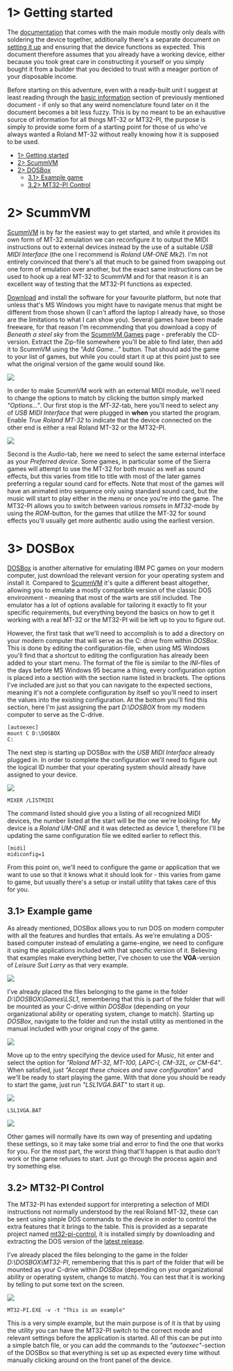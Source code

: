 # 1> Getting started
The [documentation](https://github.com/tebl/BulkyMIDI-32/tree/main/BulkyMIDI-32%20Module#bulkymidi-32-module) that comes with the main module mostly only deals with soldering the device together, additionally there's a separate document on [setting it up](https://github.com/tebl/BulkyMIDI-32/blob/main/documentation/setting_up.md) and ensuring that the device functions as expected. This document therefore assumes that you already have a working device, either because you took great care in constructing it yourself or you simply bought it from a builder that you decided to trust with a meager portion of your disposable income.

Before starting on this adventure, even with a ready-built unit I suggest at least reading through the [basic information](https://github.com/tebl/BulkyMIDI-32/blob/main/documentation/setting_up.md#11-basic-information) section of previously mentioned document - if only so that any weird nomenclature found later on it the document becomes a bit less fuzzy. This is by no meant to be an exhaustive source of information for all things MT-32 or MT32-PI, the purpose is simply to provide some form of a starting point for those of us who've always wanted a Roland MT-32 without really knowing how it is supposed to be used.

- [1> Getting started](#1-getting-started)
- [2> ScummVM](#2-scummvm)
- [2> DOSBox](#3-dosbox)
  - [3.1> Example game](#31-example-game)
  - [3.2> MT32-PI Control](32-mt32-pi-control)

# 2> ScummVM
[ScummVM](https://www.scummvm.org/) is by far the easiest way to get started, and while it provides its own form of MT-32 emulation we can reconfigure it to output the MIDI instructions out to external devices instead by the use of a suitable *USB MIDI Interface* (the one I recommend is *Roland UM-ONE Mk2*). I'm not entirely convinced that there's all that much to be gained from swapping out one form of emulation over another, but the exact same instructions can be used to hook up a real MT-32 to ScummVM and for that reason it is an excellent way of testing that the MT32-PI functions as expected.

[Download](https://www.scummvm.org/downloads/#release) and install the software for your favourite platform, but note that unless that's MS Windows you might have to navigate menus that might be different from those shown (I can't afford the laptop I already have, so those are the limitations to what I can show you). Several games have been made freeware, for that reason I'm recommending that you download a copy of *Beneath a steel sky* from the [ScummVM Games](https://www.scummvm.org/games/#games-sky) page - preferably the CD-version. Extract the Zip-file somewhere you'll be able to find later, then add it to ScummVM using the *"Add Game..."* button. That should add the game to your list of games, but while you could start it up at this point just to see what the original version of the game would sound like.

![](https://github.com/tebl/BulkyMIDI-32/raw/main/gallery/scummvm_mt32_001.png)

In order to make ScummVM work with an external MIDI module, we'll need to change the options to match by clicking the button simply marked *"Options..."*. Our first stop is the *MT-32*-tab, here you'll need to select any of *USB MIDI Interface* that were plugged in **when** you started the program. Enable *True Roland MT-32* to indicate that the device connected on the other end is either a real Roland MT-32 or the MT32-PI.

![](https://github.com/tebl/BulkyMIDI-32/raw/main/gallery/scummvm_mt32_002.png)

Second is the *Audio*-tab, here we need to select the same external interface as your *Preferred device*. Some games, in particular some of the Sierra games will attempt to use the MT-32 for both music as well as sound effects, but this varies from title to title with most of the later games preferring a regular sound card for effects. Note that most of the games will have an animated intro sequence only using standard sound card, but the music will start to play either in the menu or once you're into the game. The MT32-PI allows you to switch between various *romsets* in *MT32*-mode by using the *ROM*-button, for the games that utilize the MT-32 for sound effects you'll usually get more authentic audio using the earliest version. 

# 3> DOSBox
[DOSBox](https://www.dosbox.com/) is another alternative for emulating IBM PC games on your modern computer, just download the relevant version for your operating system and install it. Compared to [ScummVM](#2-scummvm) it's quite a different beast altogether, allowing you to emulate a mostly compatible version of the classic DOS environment - meaning that most of the warts are still included. The emulator has a lot of options available for tailoring it exactly to fit your specific requirements, but everything beyond the basics on how to get it working with a real MT-32 or the MT32-PI will be left up to you to figure out.

However, the first task that we'll need to accomplish is to add a directory on your modern computer that will serve as the C: drive from within *DOSBox*. This is done by editing the configuration-file, when using MS Windows you'll find that a shortcut to editing the configuration has already been added to your start menu. The format of the file is similar to the *INI*-files of the days before MS Windows 95 became a thing, every configuration option is placed into a section with the section name listed in brackets. The options I've included are just so that you can navigate to the expected sections, meaning it's not a complete configuration by itself so you'll need to insert the values into the existing configuration. At the bottom you'll find this section, here I'm just assigning the part *D:\DOSBOX* from my modern computer to serve as the C-drive.

```
[autoexec]
mount C D:\DOSBOX
C:
```

The next step is starting up DOSBox with the *USB MIDI Interface* already plugged in. In order to complete the configuration we'll need to figure out the logical ID number that your operating system should already have assigned to your device.

![](https://github.com/tebl/BulkyMIDI-32/raw/main/gallery/dosbox_mt32_001.png)
```
MIXER /LISTMIDI
```
The command listed should give you a listing of all recognized MIDI devices, the number listed at the start will be the one we're looking for. My device is a *Roland UM-ONE* and it was detected as device 1, therefore I'll be updating the same configuration file we edited earlier to reflect this.
```
[midi]
midiconfig=1
```

From this point on, we'll need to configure the game or application that we want to use so that it knows what it should look for - this varies from game to game, but usually there's a setup or install utility that takes care of this for you.

## 3.1> Example game
As already mentioned, DOSBox allows you to run DOS on modern computer with all the features and hurdles that entails. As we're emulating a DOS-based computer instead of emulating a game-engine, we need to configure it using the applications included with that specific version of it. Believing that examples make everything better, I've chosen to use the **VGA**-version of *Leisure Suit Larry* as that very example.

![](https://github.com/tebl/BulkyMIDI-32/raw/main/gallery/dosbox_mt32_010.png)

I've already placed the files belonging to the game in the folder *D:\DOSBOX\Games\LSL1*, remembering that this is part of the folder that will be mounted as your C-drive within *DOSBox* (depending on your organizational ability or operating system, change to match). Starting up *DOSBox*, navigate to the folder and run the install utility as mentioned in the manual included with your original copy of the game.

![](https://github.com/tebl/BulkyMIDI-32/raw/main/gallery/dosbox_mt32_011.png)

Move up to the entry specifying the device used for *Music*, hit enter and select the option for *"Roland MT-32, MT-100, LAPC-I, CM-32L, or CM-64"*. When satisfied, just *"Accept these choices and save configuration"* and we'll be ready to start playing the game. With that done you should be ready to start the game, just run *"LSL1VGA.BAT"* to start it up.

![](https://github.com/tebl/BulkyMIDI-32/raw/main/gallery/dosbox_mt32_012.png)
```
LSL1VGA.BAT
```
![](https://github.com/tebl/BulkyMIDI-32/raw/main/gallery/dosbox_mt32_013.png)

Other games will normally have its own way of presenting and updating these settings, so it may take some trial and error to find the one that works for you. For the most part, the worst thing that'll happen is that audio don't work or the game refuses to start. Just go through the process again and try something else.

## 3.2> MT32-PI Control
The MT32-PI has extended support for interpreting a selection of MIDI instructions not normally understood by the real Roland MT-32, these can be sent using simple DOS commands to the device in order to control the extra features that it brings to the table. This is provided as a separate project named [mt32-pi-control](https://github.com/gmcn42/mt32-pi-control), it is installed simply by downloading and extracting the DOS version of the [latest release](https://github.com/gmcn42/mt32-pi-control/releases).

I've already placed the files belonging to the game in the folder *D:\DOSBOX\MT32-PI*, remembering that this is part of the folder that will be mounted as your C-drive within *DOSBox* (depending on your organizational ability or operating system, change to match). You can test that it is working by telling to put some text on the screen.

![](https://github.com/tebl/BulkyMIDI-32/raw/main/gallery/dosbox_mt32_020.png)
```
MT32-PI.EXE -v -t "This is an example"
```

This is a very simple example, but the main purpose is of it is that by using the utility you can have the MT32-PI switch to the correct mode and relevant settings before the application is started. All of this can be put into a simple batch file, or you can add the commands to the *"autoexec"*-section of the DOSBox so that everything is set up as expected every time without manually clicking around on the front panel of the device.